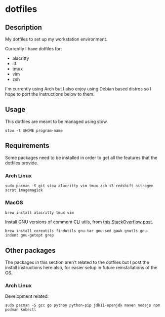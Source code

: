 # dotfiles

## Description

My dotfiles to set up my workstation environment.

Currently I have dotfiles for:
* alacritty
* i3
* tmux
* vim
* zsh

I'm currently using Arch but I also enjoy using Debian based distros so I hope to port the instructions below to them.

## Usage

This dotfiles are meant to be managed using stow.

```stow -t $HOME program-name```

## Requirements

Some packages need to be installed in order to get all the features that the dotfiles provide.

### Arch Linux
```sudo pacman -S git stow alacritty vim tmux zsh i3 redshift nitrogen scrot imagemagick```

### MacOS
```brew install alacritty tmux vim```

Install GNU versions of commont CLI utils, from [this StackOverflow post](https://apple.stackexchange.com/questions/69223/how-to-replace-mac-os-x-utilities-with-gnu-core-utilities/69332#69332).

```brew install coreutils findutils gnu-tar gnu-sed gawk gnutls gnu-indent gnu-getopt grep```

## Other packages

The packages in this section aren't related to the dotfiles but I post the install instructions here also, for easier setup in future reinstallations of the OS.

### Arch Linux
Development related:

```sudo pacman -S gcc go python python-pip jdk11-openjdk maven nodejs npm podman kubectl```
